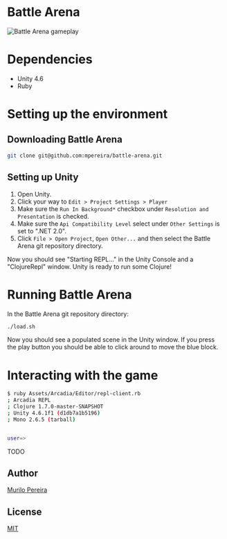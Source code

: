 # Battle Arena

![Battle Arena gameplay](https://dl.dropboxusercontent.com/u/14256545/battle_arena_20150125.gif)

# Dependencies

- Unity 4.6
- Ruby

# Setting up the environment

## Downloading Battle Arena

```Bash
git clone git@github.com:mpereira/battle-arena.git
```

## Setting up Unity

1. Open Unity.
2. Click your way to `Edit > Project Settings > Player`
3. Make sure the `Run In Background*` checkbox under `Resolution and
   Presentation` is checked.
4. Make sure the `Api Compatibility Level` select under `Other Settings` is set
   to ".NET 2.0".
5. Click `File > Open Project`,  `Open Other...` and then select the
   Battle Arena git repository directory.

Now you should see "Starting REPL..." in the Unity Console and a "ClojureRepl"
window. Unity is ready to run some Clojure!

# Running Battle Arena

In the Battle Arena git repository directory:

```Bash
./load.sh
```

Now you should see a populated scene in the Unity window. If you press the play
button you should be able to click around to move the blue block.

# Interacting with the game

```Bash
$ ruby Assets/Arcadia/Editor/repl-client.rb
; Arcadia REPL
; Clojure 1.7.0-master-SNAPSHOT
; Unity 4.6.1f1 (d1db7a1b5196)
; Mono 2.6.5 (tarball)


user=>
```

TODO

## Author
   [Murilo Pereira](http://murilopereira.com)

## License
   [MIT](http://opensource.org/licenses/MIT)
